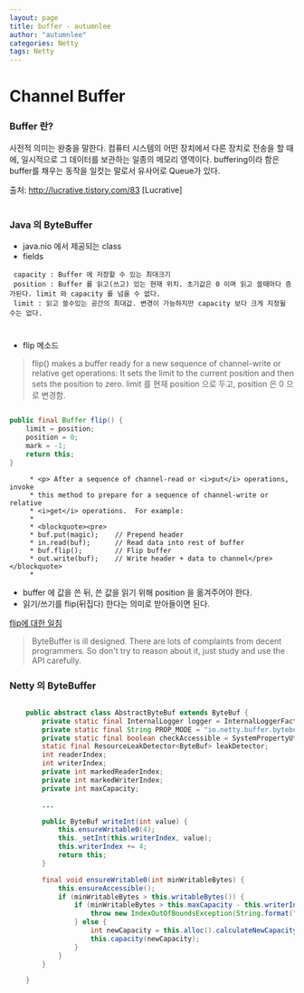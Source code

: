 ```yaml
---
layout: page
title: buffer - autumnlee
author: "autumnlee"
categories: Netty
tags: Netty
---
```


# Channel Buffer


### Buffer 란?
사전적 의미는 완충을 말한다.
컴퓨터 시스템의 어떤 장치에서 다른 장치로 전송을 할 때에, 
일시적으로 그 데이터를 보관하는 일종의 메모리 영역이다.
buffering이라 함은 buffer를 채우는 동작을 일컷는 말로서 유사어로 Queue가 있다.

출처: http://lucrative.tistory.com/83 [Lucrative]


#

### Java 의 ByteBuffer
- java.nio 에서 제공되는 class
- fields
 ```
  capacity : Buffer 에 저장할 수 있는 최대크기
  position : Buffer 를 읽고(쓰고) 있는 현재 위치. 초기값은 0 이며 읽고 쓸때마다 증가된다. limit 와 capacity 를 넘을 수 없다.
  limit : 읽고 쓸수있는 공간의 최대값. 변경이 가능하지만 capacity 보다 크게 지정될 수는 없다.
 ```

#

- flip 메소드

> flip() makes a buffer ready for a new sequence of channel-write or relative get operations: It sets the limit to the current position and then sets the position to zero.
limit 를 현재 position 으로 두고, position 은 0 으로 변경함.

```java

public final Buffer flip() {
    limit = position;
    position = 0;
    mark = -1;
    return this;
}

```
```
     * <p> After a sequence of channel-read or <i>put</i> operations, invoke
     * this method to prepare for a sequence of channel-write or relative
     * <i>get</i> operations.  For example:
     *
     * <blockquote><pre>
     * buf.put(magic);    // Prepend header
     * in.read(buf);      // Read data into rest of buffer
     * buf.flip();        // Flip buffer
     * out.write(buf);    // Write header + data to channel</pre></blockquote>
     *
```
- buffer 에 값을 쓴 뒤, 쓴 값을 읽기 위해 position 을 옮겨주어야 한다.
- 읽기/쓰기를 flip(뒤집다) 한다는 의미로 받아들이면 된다.

[flip에 대한 일침](https://stackoverflow.com/questions/14792968/what-is-the-purpose-of-bytebuffers-flip-method-and-why-is-it-called-flip)
>ByteBuffer is ill designed. There are lots of complaints from decent programmers.
So don't try to reason about it, just study and use the API carefully.





### Netty 의 ByteBuffer

```java

    public abstract class AbstractByteBuf extends ByteBuf {
        private static final InternalLogger logger = InternalLoggerFactory.getInstance(AbstractByteBuf.class);
        private static final String PROP_MODE = "io.netty.buffer.bytebuf.checkAccessible";
        private static final boolean checkAccessible = SystemPropertyUtil.getBoolean("io.netty.buffer.bytebuf.checkAccessible", true);
        static final ResourceLeakDetector<ByteBuf> leakDetector;
        int readerIndex;
        int writerIndex;
        private int markedReaderIndex;
        private int markedWriterIndex;
        private int maxCapacity;

        ...

        public ByteBuf writeInt(int value) {
            this.ensureWritable0(4);
            this._setInt(this.writerIndex, value);
            this.writerIndex += 4;
            return this;
        }

        final void ensureWritable0(int minWritableBytes) {
            this.ensureAccessible();
            if (minWritableBytes > this.writableBytes()) {
                if (minWritableBytes > this.maxCapacity - this.writerIndex) {
                    throw new IndexOutOfBoundsException(String.format("writerIndex(%d) + minWritableBytes(%d) exceeds maxCapacity(%d): %s", this.writerIndex, minWritableBytes, this.maxCapacity, this));
                } else {
                    int newCapacity = this.alloc().calculateNewCapacity(this.writerIndex + minWritableBytes, this.maxCapacity);
                    this.capacity(newCapacity);
                }
            }
        }

    }
```
